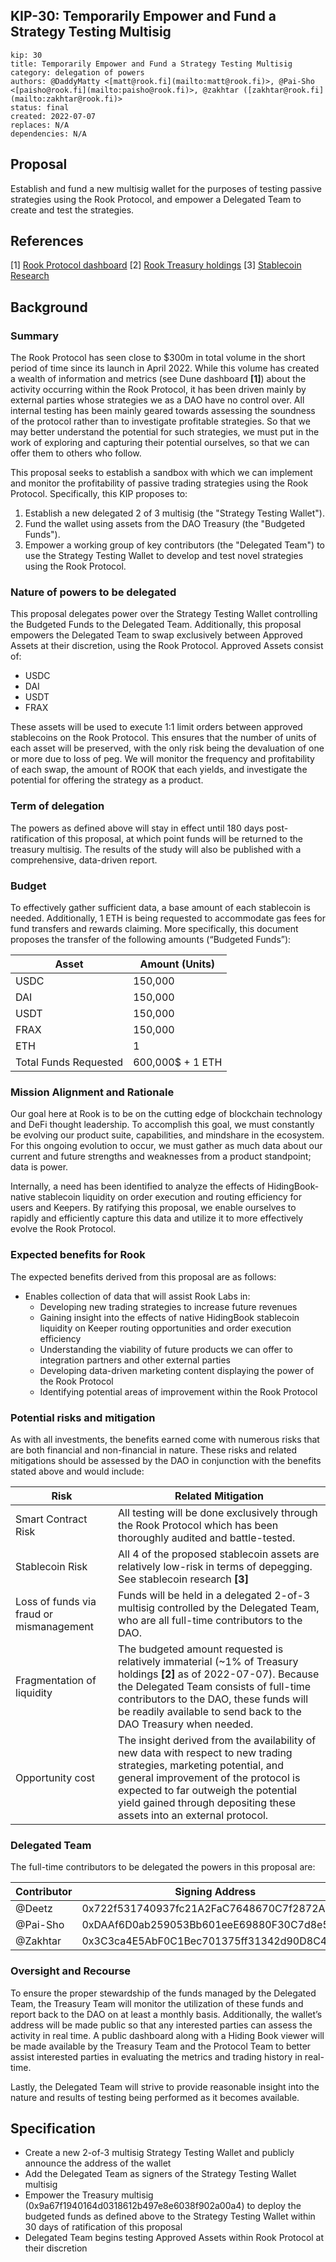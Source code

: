 ## KIP-30: Temporarily Empower and Fund a Strategy Testing Multisig
```
kip: 30
title: Temporarily Empower and Fund a Strategy Testing Multisig
category: delegation of powers
authors: @DaddyMatty <[matt@rook.fi](mailto:matt@rook.fi)>, @Pai-Sho <[paisho@rook.fi](mailto:paisho@rook.fi)>, @zakhtar ([zakhtar@rook.fi](mailto:zakhtar@rook.fi)>
status: final
created: 2022-07-07
replaces: N/A
dependencies: N/A
```
## Proposal

Establish and fund a new multisig wallet for the purposes of testing passive strategies using the Rook Protocol, and empower a Delegated Team to create and test the strategies.

## References

[1] [Rook Protocol dashboard](https://dune.com/0x_stubbs/ROOK-Protocol)
[2] [Rook Treasury holdings](https://dune.com/0x_stubbs/Rook-Ecosystem)
[3] [Stablecoin Research ](https://deathereum.substack.com/p/chasing-stability-a-stablecoin-deepdive)

## Background

### Summary

The Rook Protocol has seen close to $300m in total volume in the short period of time since its launch in April 2022. While this volume has created a wealth of information and metrics (see Dune dashboard **[1]**) about the activity occurring within the Rook Protocol, it has been driven mainly by external parties whose strategies we as a DAO have no control over. All internal testing has been mainly geared towards assessing the soundness of the protocol rather than to investigate profitable strategies. So that we may better understand the potential for such strategies, we must put in the work of exploring and capturing their potential ourselves, so that we can offer them to others who follow.

This proposal seeks to establish a sandbox with which we can implement and monitor the profitability of passive trading strategies using the Rook Protocol. Specifically, this KIP proposes to:

1. Establish a new delegated 2 of 3 multisig (the "Strategy Testing Wallet").
2. Fund the wallet using assets from the DAO Treasury (the "Budgeted Funds").
3. Empower a working group of key contributors (the "Delegated Team") to use the Strategy Testing Wallet to develop and test novel strategies using the Rook Protocol.

### Nature of powers to be delegated

This proposal delegates power over the Strategy Testing Wallet controlling the Budgeted Funds to the Delegated Team. Additionally, this proposal empowers the Delegated Team to swap exclusively between Approved Assets at their discretion, using the Rook Protocol. Approved Assets consist of:

* USDC
* DAI
* USDT
* FRAX

These assets will be used to execute 1:1 limit orders between approved stablecoins on the Rook Protocol. This ensures that the number of units of each asset will be preserved, with the only risk being the devaluation of one or more due to loss of peg. We will monitor the frequency and profitability of each swap, the amount of ROOK that each yields, and investigate the potential for offering the strategy as a product.

### Term of delegation

The powers as defined above will stay in effect until 180 days post-ratification of this proposal, at which point funds will be returned to the treasury multisig. The results of the study will also be published with a comprehensive, data-driven report.

### Budget

To effectively gather sufficient data, a base amount of each stablecoin is needed. Additionally, 1 ETH is being requested to accommodate gas fees for fund transfers and rewards claiming. More specifically, this document proposes the transfer of the following amounts (“Budgeted Funds”):

|Asset|Amount (Units)|
| --- | --- |
|USDC|150,000|
|DAI|150,000|
|USDT|150,000|
|FRAX|150,000|
|ETH|1|
|Total Funds Requested|600,000$ + 1 ETH|

### Mission Alignment and Rationale

Our goal here at Rook is to be on the cutting edge of blockchain technology and DeFi thought leadership. To accomplish this goal, we must constantly be evolving our product suite, capabilities, and mindshare in the ecosystem. For this ongoing evolution to occur, we must gather as much data about our current and future strengths and weaknesses from a product standpoint; data is power.

Internally, a need has been identified to analyze the effects of HidingBook-native stablecoin liquidity on order execution and routing efficiency for users and Keepers. By ratifying this proposal, we enable ourselves to rapidly and efficiently capture this data and utilize it to more effectively evolve the Rook Protocol.

### Expected benefits for Rook

The expected benefits derived from this proposal are as follows:

* Enables collection of data that will assist Rook Labs in:
  * Developing new trading strategies to increase future revenues
  * Gaining insight into the effects of native HidingBook stablecoin liquidity on Keeper routing opportunities and order execution efficiency
  * Understanding the viability of future products we can offer to integration partners and other external parties
  * Developing data-driven marketing content displaying the power of the Rook Protocol
  * Identifying potential areas of improvement within the Rook Protocol

### Potential risks and mitigation

As with all investments, the benefits earned come with numerous risks that are both financial and non-financial in nature. These risks and related mitigations should be assessed by the DAO in conjunction with the benefits stated above and would include:

|Risk|Related Mitigation|
| --- | --- |
|Smart Contract Risk|All testing will be done exclusively through the Rook Protocol which has been thoroughly audited and battle-tested.|
|Stablecoin Risk|All 4 of the proposed stablecoin assets are relatively low-risk in terms of depegging. See stablecoin research **[3]**|
|Loss of funds via fraud or mismanagement|Funds will be held in a delegated 2-of-3 multisig controlled by the Delegated Team, who are all full-time contributors to the DAO.|
|Fragmentation of liquidity|The budgeted amount requested is relatively immaterial (~1% of Treasury holdings **[2]** as of 2022-07-07). Because the Delegated Team consists of full-time contributors to the DAO, these funds will be readily available to send back to the DAO Treasury when needed.|
|Opportunity cost|The insight derived from the availability of new data with respect to new trading strategies, marketing potential, and general improvement of the protocol is expected to far outweigh the potential yield gained through depositing these assets into an external protocol.|

### Delegated Team

The full-time contributors to be delegated the powers in this proposal are:

|Contributor|Signing Address|
| --- | --- |
|@Deetz|0x722f531740937fc21A2FaC7648670C7f2872A1c7|
|@Pai-Sho|0xDAAf6D0ab259053Bb601eeE69880F30C7d8e5853|
|@Zakhtar|0x3C3ca4E5AbF0C1Bec701375ff31342d90D8C435E|

### Oversight and Recourse

To ensure the proper stewardship of the funds managed by the Delegated Team, the Treasury Team will monitor the utilization of these funds and report back to the DAO on at least a monthly basis. Additionally, the wallet’s address will be made public so that any interested parties can assess the activity in real time. A public dashboard along with a Hiding Book viewer will be made available by the Treasury Team and the Protocol Team to better assist interested parties in evaluating the metrics and trading history in real-time.

Lastly, the Delegated Team will strive to provide reasonable insight into the nature and results of testing being performed as it becomes available.

## Specification

* Create a new 2-of-3 multisig Strategy Testing Wallet and publicly announce the address of the wallet
* Add the Delegated Team as signers of the Strategy Testing Wallet multisig
* Empower the Treasury multisig (0x9a67f1940164d0318612b497e8e6038f902a00a4) to deploy the budgeted funds as defined above to the Strategy Testing Wallet within 30 days of ratification of this proposal
* Delegated Team begins testing Approved Assets within Rook Protocol at their discretion
